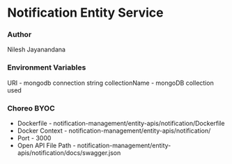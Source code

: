# Notification Entity Service

### Author

Nilesh Jayanandana

### Environment Variables

URI - mongodb connection string
collectionName - mongoDB collection used

### Choreo BYOC

- Dockerfile - notification-management/entity-apis/notification/Dockerfile
- Docker Context - notification-management/entity-apis/notification/
- Port - 3000
- Open API File Path - notification-management/entity-apis/notification/docs/swagger.json
